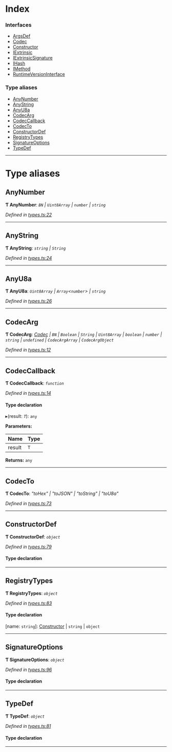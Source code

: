 

# Index

### Interfaces

* [ArgsDef](../interfaces/_types_.argsdef.md)
* [Codec](../interfaces/_types_.codec.md)
* [Constructor](../interfaces/_types_.constructor.md)
* [IExtrinsic](../interfaces/_types_.iextrinsic.md)
* [IExtrinsicSignature](../interfaces/_types_.iextrinsicsignature.md)
* [IHash](../interfaces/_types_.ihash.md)
* [IMethod](../interfaces/_types_.imethod.md)
* [RuntimeVersionInterface](../interfaces/_types_.runtimeversioninterface.md)

### Type aliases

* [AnyNumber](_types_.md#anynumber)
* [AnyString](_types_.md#anystring)
* [AnyU8a](_types_.md#anyu8a)
* [CodecArg](_types_.md#codecarg)
* [CodecCallback](_types_.md#codeccallback)
* [CodecTo](_types_.md#codecto)
* [ConstructorDef](_types_.md#constructordef)
* [RegistryTypes](_types_.md#registrytypes)
* [SignatureOptions](_types_.md#signatureoptions)
* [TypeDef](_types_.md#typedef)

---

# Type aliases

<a id="anynumber"></a>

##  AnyNumber

**Ƭ AnyNumber**: *`BN` \| `Uint8Array` \| `number` \| `string`*

*Defined in [types.ts:22](https://github.com/polkadot-js/api/blob/f2b4a80/packages/types/src/types.ts#L22)*

___
<a id="anystring"></a>

##  AnyString

**Ƭ AnyString**: *`string` \| `String`*

*Defined in [types.ts:24](https://github.com/polkadot-js/api/blob/f2b4a80/packages/types/src/types.ts#L24)*

___
<a id="anyu8a"></a>

##  AnyU8a

**Ƭ AnyU8a**: *`Uint8Array` \| `Array`<`number`> \| `string`*

*Defined in [types.ts:26](https://github.com/polkadot-js/api/blob/f2b4a80/packages/types/src/types.ts#L26)*

___
<a id="codecarg"></a>

##  CodecArg

**Ƭ CodecArg**: *[Codec](../interfaces/_types_.codec.md) \| `BN` \| `Boolean` \| `String` \| `Uint8Array` \| `boolean` \| `number` \| `string` \| `undefined` \| `CodecArgArray` \| `CodecArgObject`*

*Defined in [types.ts:12](https://github.com/polkadot-js/api/blob/f2b4a80/packages/types/src/types.ts#L12)*

___
<a id="codeccallback"></a>

##  CodecCallback

**Ƭ CodecCallback**: *`function`*

*Defined in [types.ts:14](https://github.com/polkadot-js/api/blob/f2b4a80/packages/types/src/types.ts#L14)*

#### Type declaration
▸(result: *`T`*): `any`

**Parameters:**

| Name | Type |
| ------ | ------ |
| result | `T` |

**Returns:** `any`

___
<a id="codecto"></a>

##  CodecTo

**Ƭ CodecTo**: *"toHex" \| "toJSON" \| "toString" \| "toU8a"*

*Defined in [types.ts:73](https://github.com/polkadot-js/api/blob/f2b4a80/packages/types/src/types.ts#L73)*

___
<a id="constructordef"></a>

##  ConstructorDef

**Ƭ ConstructorDef**: *`object`*

*Defined in [types.ts:79](https://github.com/polkadot-js/api/blob/f2b4a80/packages/types/src/types.ts#L79)*

#### Type declaration

[index: `string`]: [Constructor](../interfaces/_types_.constructor.md)<`T`>

___
<a id="registrytypes"></a>

##  RegistryTypes

**Ƭ RegistryTypes**: *`object`*

*Defined in [types.ts:83](https://github.com/polkadot-js/api/blob/f2b4a80/packages/types/src/types.ts#L83)*

#### Type declaration

[name: `string`]: [Constructor](../interfaces/_types_.constructor.md) \| `string` \| `object`

___
<a id="signatureoptions"></a>

##  SignatureOptions

**Ƭ SignatureOptions**: *`object`*

*Defined in [types.ts:96](https://github.com/polkadot-js/api/blob/f2b4a80/packages/types/src/types.ts#L96)*

#### Type declaration

___
<a id="typedef"></a>

##  TypeDef

**Ƭ TypeDef**: *`object`*

*Defined in [types.ts:81](https://github.com/polkadot-js/api/blob/f2b4a80/packages/types/src/types.ts#L81)*

#### Type declaration

[index: `string`]: [Codec](../interfaces/_types_.codec.md)

___

